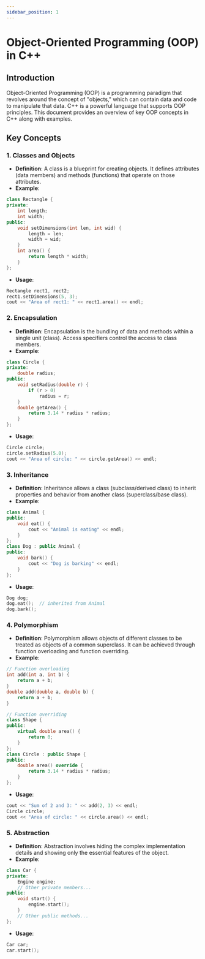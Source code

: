 ```yaml
---
sidebar_position: 1
---
```


# Object-Oriented Programming (OOP) in C++

## Introduction
Object-Oriented Programming (OOP) is a programming paradigm that revolves around the concept of "objects," which can contain data and code to manipulate that data. C++ is a powerful language that supports OOP principles. This document provides an overview of key OOP concepts in C++ along with examples.

## Key Concepts

### 1. Classes and Objects
- **Definition**: A class is a blueprint for creating objects. It defines attributes (data members) and methods (functions) that operate on those attributes.
- **Example**:
```cpp
class Rectangle {
private:
    int length;
    int width;
public:
    void setDimensions(int len, int wid) {
        length = len;
        width = wid;
    }
    int area() {
        return length * width;
    }
};
```
- **Usage**:
```cpp
Rectangle rect1, rect2;
rect1.setDimensions(5, 3);
cout << "Area of rect1: " << rect1.area() << endl;

```

### 2. Encapsulation
- **Definition**:  Encapsulation is the bundling of data and methods within a single unit (class). Access specifiers control the access to class members.
- **Example**:
```cpp
class Circle {
private:
    double radius;
public:
    void setRadius(double r) {
        if (r > 0)
            radius = r;
    }
    double getArea() {
        return 3.14 * radius * radius;
    }
};

```
- **Usage**:
```cpp
Circle circle;
circle.setRadius(5.0);
cout << "Area of circle: " << circle.getArea() << endl;
```

### 3. Inheritance
- **Definition**: Inheritance allows a class (subclass/derived class) to inherit properties and behavior from another class (superclass/base class).
- **Example**:
```cpp
class Animal {
public:
    void eat() {
        cout << "Animal is eating" << endl;
    }
};
class Dog : public Animal {
public:
    void bark() {
        cout << "Dog is barking" << endl;
    }
};

```
- **Usage**:
```cpp
Dog dog;
dog.eat();  // inherited from Animal
dog.bark();
```

### 4. Polymorphism
- **Definition**: Polymorphism allows objects of different classes to be treated as objects of a common superclass. It can be achieved through function overloading and function overriding.
- **Example**:
```cpp
// Function overloading
int add(int a, int b) {
    return a + b;
}
double add(double a, double b) {
    return a + b;
}

// Function overriding
class Shape {
public:
    virtual double area() {
        return 0;
    }
};
class Circle : public Shape {
public:
    double area() override {
        return 3.14 * radius * radius;
    }
};

```
- **Usage**:
```cpp
cout << "Sum of 2 and 3: " << add(2, 3) << endl;
Circle circle;
cout << "Area of circle: " << circle.area() << endl;
```

### 5. Abstraction
- **Definition**: Abstraction involves hiding the complex implementation details and showing only the essential features of the object.
- **Example**:
```cpp
class Car {
private:
    Engine engine;
    // Other private members...
public:
    void start() {
        engine.start();
    }
    // Other public methods...
};


```
- **Usage**:
```cpp
Car car;
car.start();
```